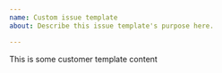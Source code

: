 ```yaml
---
name: Custom issue template
about: Describe this issue template's purpose here.

---
```


This is some customer template content
